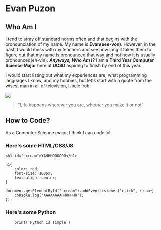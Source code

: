 # Evan Puzon


## Who Am I
I tend to stray off standard norms often and that begins with the pronounciation of my name. My name is **Evan(eee-von)**. However, in the past, I would mess with my teachers and see how long it takes them to figure out that my name is pronounced that way and not how it is usually pronounced(eh-vin). ***Anyways, Who Am I?*** I am a **Third Year Computer Science Major** here at **UCSD** aspiring to finish by end of this year. 

I would start listing out what my experiences are, what programming languages I know, and my hobbies, but let's start with a quote from the wisest man in all of television, Uncle Iroh: 

![](https://upload.wikimedia.org/wikipedia/en/b/bb/General_Iroh.jpg)
> "Life happens wherever you are, whether you make it or not"

## How to Code? 
As a Computer Science major, I think I can code lol.

### Here's some HTML/CSS/JS
```
<h1 id="scream">YAHHHOOOOOO</h1>

h1{
    color: red;
    font-size: 100px;
    text-align: center;
}

document.getElementById("scream").addEventListener("click", () =>{
    console.log("AAAAAAAAHHHHHHH");
});
```

### Here's some Python 
``` 
    print('Python is simple')
```